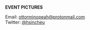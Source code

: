 **EVENT PICTURES**

Email: [ottorminopeah@protonmail.com](ottorminopeah@protonmail.com)<br />
Twitter: [@hsincheu](https://twitter.com/hsincheu)
